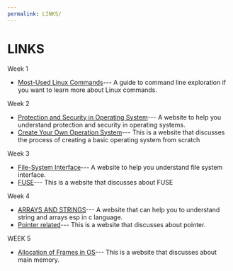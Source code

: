 ```yaml
---
permalink: LINKS/
---
```


# LINKS
Week 1
- [Most-Used Linux Commands](https://kinsta.com/blog/linux-commands/)---
  A guide to command line exploration if you want to learn more about Linux commands.
  
Week 2
- [Protection and Security in Operating System](https://www.scaler.com/topics/protection-and-security-in-operating-system/#)---
  A website to help you understand protection and security in operating systems.
- [Create Your Own Operation System]( https://medium.com/@mekaladahanayaka80/create-your-own-operating-system-a4b1c179c28f)---
  This is a website that discusses the process of creating a basic operating system from scratch

Week 3
- [File-System Interface](https://www.cs.uic.edu/~jbell/CourseNotes/OperatingSystems/11_FileSystemInterface.html)---
  A website to help you understand file system interface.
- [FUSE](https://www.cs.uic.edu/~jbell/CourseNotes/OperatingSystems/11_FileSystemInterface.html)---
  This is a website that discusses about FUSE

Week 4
- [ARRAYS AND STRINGS](https://www.sathyabama.ac.in/sites/default/files/course-material/2020-10/UNIT-3_0.pdf)---
  A website that can help you to understand string and arrays esp in c language.
- [Pointer related](https://www.programiz.com/c-programming/c-pointers)---
  This is a website that discusses about pointer.

WEEK 5
- [Allocation of Frames in OS](https://www.javatpoint.com/allocation-of-frames-in-os)---
  This is a website that discusses about main memory.
